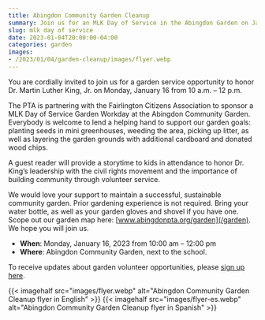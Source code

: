 ```yaml
--- 
title: Abingdon Community Garden Cleanup
summary: Join us for an MLK Day of Service in the Abingdon Garden on January 16.
slug: mlk day of service
date: 2023-01-04T20:00:00-04:00
categories: garden
images: 
- /2023/01/04/garden-cleanup/images/flyer.webp
---
```


You are cordially invited to join us for a garden service opportunity to honor Dr. Martin Luther King, Jr. on Monday, January 16 from 10 a.m. – 12 p.m.

The PTA is partnering with the Fairlington Citizens Association to sponsor a MLK Day of Service Garden Workday at the Abingdon Community Garden. Everybody is welcome to lend a helping hand to support our garden goals: planting seeds in mini greenhouses, weeding the area, picking up litter, as well as layering the garden grounds with additional cardboard and donated wood chips.

A guest reader will provide a storytime to kids in attendance to honor Dr. King’s leadership with the civil rights movement and the importance of building community through volunteer service.

We would love your support to maintain a successful, sustainable community garden. Prior gardening experience is not required. Bring your water bottle, as well as your garden gloves and shovel if you have one. Scope out our garden map here: [www.abingdonpta.org/garden](/garden). We hope you will join us.

- **When**: Monday, January 16, 2023 from 10:00 am – 12:00 pm
- **Where**: Abingdon Community Garden, next to the school.

To receive updates about garden volunteer opportunities, please [sign up here](https://lp.constantcontactpages.com/su/SjhlqrR).

{{< imagehalf src="images/flyer.webp" alt="Abingdon Community Garden Cleanup flyer in English" >}}
{{< imagehalf src="images/flyer-es.webp" alt="Abingdon Community Garden Cleanup flyer in Spanish" >}}